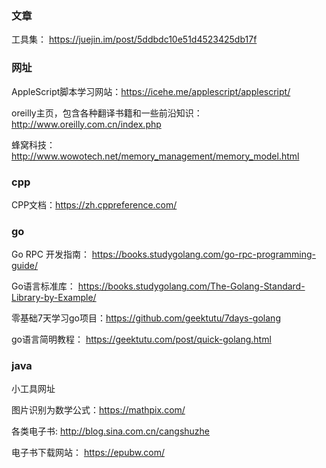 ### 文章

工具集： https://juejin.im/post/5ddbdc10e51d4523425db17f



### 网址

AppleScript脚本学习网站：https://icehe.me/applescript/applescript/

oreilly主页，包含各种翻译书籍和一些前沿知识： http://www.oreilly.com.cn/index.php

蜂窝科技：http://www.wowotech.net/memory_management/memory_model.html



### cpp

CPP文档：https://zh.cppreference.com/



### go

Go RPC 开发指南：  https://books.studygolang.com/go-rpc-programming-guide/

Go语言标准库： https://books.studygolang.com/The-Golang-Standard-Library-by-Example/

零基础7天学习go项目：https://github.com/geektutu/7days-golang

go语言简明教程： https://geektutu.com/post/quick-golang.html



### java



小工具网址

图片识别为数学公式：https://mathpix.com/



各类电子书:  http://blog.sina.com.cn/cangshuzhe

电子书下载网站： https://epubw.com/